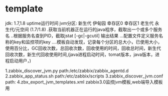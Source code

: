 # template
jdk: 1.7,1.8
uptime运行时间
jvm分区:
  新生代
    伊甸园
    幸存区0
    幸存区1
  老生代
  永生代/元空间  (1.7/1.8)
.获取当前机器正在运行的java程序，截取出一个或多个服务名
..根据服务名查到PID，截取jstat [-gc|-gcutil] 输出结果
...配置文件定义服务名称的key和监控项的key
....模板自动发现，记录每个分区的总大小，已使用大小，使用百分比，GC回收次数，总回收次数，回收使用的时间，回收总时间，新生代回收次数，新生代回收使用时间,(java进程启动时间，tomat版本，java版本，进程启动用户，)

1.zabbix_discover_jvm.py
path:/etc/zabbix/zabbix_agentd.d
2.zabbix_app_status.sh
path:/etc/zabbix/scripts
3.zabbix_discover_jvm.conf
path:
4.zbx_export_jvm_templates.xml
zabbix3.0监控jvm模板,web端导入模板用
